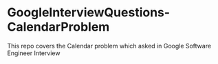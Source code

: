 # GoogleInterviewQuestions-CalendarProblem
This repo covers the Calendar problem which asked in Google Software Engineer Interview
